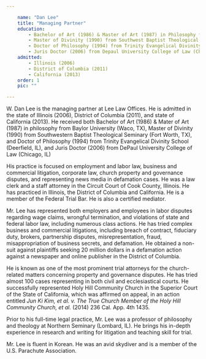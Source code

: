 ```yaml
---

    name: "Dan Lee"
    title: "Managing Partner"
    education:
        - Bachelor of Art (1986) & Master of Art (1987) in Philosophy from Baylor University (Waco, TX)
        - Master of Divinity (1990) from Southwest Baptist Theological Seminary (Fort Worth, TX)
        - Doctor of Philosophy (1994) from Trinity Evangelical Divinity School (Deerfield, IL)
        - Juris Doctor (2006) from Depaul University College of Law (Chicago, IL)
    admitted:
        - Illinois (2006)
        - District of Columbia (2011)
        - California (2013)
    order: 1
    pic: ""

---
```


W. Dan Lee is the managing partner at Lee Law Offices.  He is admitted in the state of Illinois (2006), District of Columbia (2011), and state of California (2013).  He received both Bachelor of Art (1986) & Mater of Art (1987) in philosophy from Baylor University (Waco, TX), Master of Divinity (1990) from Southwestern Baptist Theological Seminary (Fort Worth, TX), and Doctor of Philosophy (1994) from Trinity Evangelical Divinity School (Deerfield, IL), and Juris Doctor (2006) from DePaul University College of Law (Chicago, IL)

His practice is focused on employment and labor law, business and commercial litigation, corporate law, church property and governance disputes, and representing news media in defamation cases.  He was a law clerk and a staff attorney in the Circuit Court of Cook County, Illinois.  He has practiced in Illinois, the District of Columbia and California. He is a member of the Federal Trial Bar.  He is also a certified mediator. 

Mr. Lee has represented both employers and employees in labor disputes regarding wage claims, wrongful termination, and violations of state and federal labor law, including numerous class actions. He has tried complex business and commercial litigations, including breach of contract, fiduciary duty, brokers, partnership disputes, misrepresentation, fraud, misappropriation of business secrets, and defamation. He obtained a non-suit against plaintiffs seeking 20 million dollars in a defamation action against a newspaper and online publisher in the District of Columbia.

He is known as one of the most prominent trial attorneys for the church-related matters concerning property and governance disputes. He has tried almost 100 cases representing in both civil and ecclesiastical courts. He successfully represented Holy Hill Community Church in the Superior Court of the State of California, which was affirmed on appeal, in an action entitled *Jun Ki Kim, et al. v. The True Church Member of the Holy Hill Community Church, et al.* (2014) 236 Cal. App. 4th 1435.  

Prior to his full-time legal practice, Mr. Lee was a professor of philosophy and theology at Northern Seminary (Lombard, IL).  He brings his in-depth experience in research and writing for litigation and teaching skill for trial.  

Mr. Lee is fluent in Korean.  He was an avid skydiver and is a member of the U.S. Parachute Association. 
